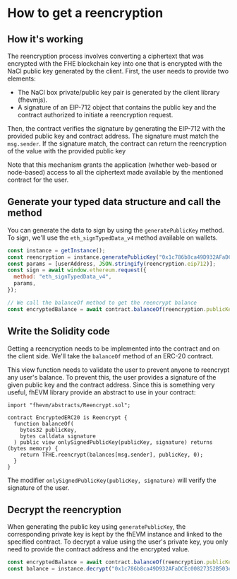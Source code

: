 # How to get a reencryption

## How it's working

The reencryption process involves converting a ciphertext that was encrypted with the FHE blockchain key into one that is encrypted with the NaCl public key generated by the client. First, the user needs to provide two elements:

- The NaCl box private/public key pair is generated by the client library (fhevmjs).
- A signature of an EIP-712 object that contains the public key and the contract authorized to initiate a reencryption request.

Then, the contract verifies the signature by generating the EIP-712 with the provided public key and contract address. The signature must match the `msg.sender`. If the signature match, the contract can return the reencryption of the value with the provided public key

Note that this mechanism grants the application (whether web-based or node-based) access to all the ciphertext made available by the mentioned contract for the user.

## Generate your typed data structure and call the method

You can generate the data to sign by using the `generatePublicKey` method. To sign, we'll use the `eth_signTypedData_v4` method available on wallets.

```javascript
const instance = getInstance();
const reencryption = instance.generatePublicKey("0x1c786b8ca49D932AFaDCEc00827352B503edf16c"); // The allowed contract address
const params = [userAddress, JSON.stringify(reencryption.eip712)];
const sign = await window.ethereum.request({
  method: "eth_signTypedData_v4",
  params,
});

// We call the balanceOf method to get the reencrypt balance
const encryptedBalance = await contract.balanceOf(reencryption.publicKey, sign);
```

## Write the Solidity code

Getting a reencryption needs to be implemented into the contract and on the client side. We'll take the `balanceOf` method of an ERC-20 contract.

This view function needs to validate the user to prevent anyone to reencrypt any user's balance. To prevent this, the user provides a signature of the given public key and the contract address. Since this is something very useful, fhEVM library provide an abstract to use in your contract:

```solidity
import "fhevm/abstracts/Reencrypt.sol";

contract EncryptedERC20 is Reencrypt {
  function balanceOf(
    bytes32 publicKey,
    bytes calldata signature
  ) public view onlySignedPublicKey(publicKey, signature) returns (bytes memory) {
    return TFHE.reencrypt(balances[msg.sender], publicKey, 0);
  }
}
```

The modifier `onlySignedPublicKey(publicKey, signature)` will verify the signature of the user.

## Decrypt the reencryption

When generating the public key using `generatePublicKey`, the corresponding private key is kept by the fhEVM instance and linked to the specified contract. To decrypt a value using the user's private key, you only need to provide the contract address and the encrypted value.

```javascript
const encryptedBalance = await contract.balanceOf(reencryption.publicKey, sign);
const balance = instance.decrypt("0x1c786b8ca49D932AFaDCEc00827352B503edf16c", encryptedBalance);
```
